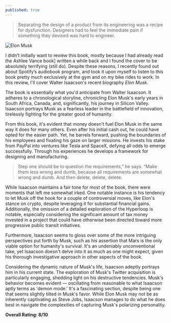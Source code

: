 ```yaml
---
published: true
---
```


> Separating the design of a product from its engineering was a recipe for dysfunction. Designers had to feel the immediate pain if something they devised was hard to engineer.

![Elon Musk](https://media.cnn.com/api/v1/images/stellar/prod/231212111147-elon-musk-112923.jpg?c=16x9&q=h_653,w_1160,c_fill/f_webp)

I didn’t initially want to review this book, mostly because I had already read the Ashlee Vance book] written a while back and I found the cover to be absolutely terrifying (still do). Despite these reasons, I recently found out about Spotify’s audiobook program, and took it upon myself to listen to this book pretty much exclusively at the gym and on my bike rides to work. In this review, I'll cover Walter Isaacson's recent biography _Elon Musk_.

The book is essentially what you'd anticipate from Walter Isaacson. It adheres to a chronological storyline, chronicling Elon Musk's early years in South Africa, Canada, and, significantly, his journey in Silicon Valley. Isaacson portrays Musk as a fearless leader in the battlefield of innovation, tirelessly fighting for the greater good of humanity.

From this book, it's evident that money doesn't fuel Elon Musk in the same way it does for many others. Even after his initial cash out, he could have opted for the easier path. Yet, he barrels forward, pushing the boundaries of his employees and fixating his gaze on larger missions. He invests his stake from PayPal into ventures like Tesla and SpaceX, defying all odds to emerge successfully. Through his experiences he develops a framework for designing and manufacturing.

> Step one should be to question the requirements,” he says. “Make them less wrong and dumb, because all requirements are somewhat wrong and dumb. And then delete, delete, delete.

While Isaacson maintains a fair tone for most of the book, there were moments that left me somewhat irked. One notable instance is his tendency to let Musk off the hook for a couple of controversial moves, like Elon's stance on crypto, despite leveraging it for substantial financial gains. Additionally, the omission of a detailed exploration of the Hyperloop is notable, especially considering the significant amount of tax money invested in a project that could have otherwise been directed toward more progressive public transit initiatives.

Furthermore, Isaacson seems to gloss over some of the more intriguing perspectives put forth by Musk, such as his assertion that Mars is the only viable option for humanity's survival. It's an undeniably unconventional take, yet Isaacson doesn't delve into it as much as one might expect, given his thorough investigative approach in other aspects of the book.

Considering the dynamic nature of Musk's life, Isaacson adeptly portrays him in his current state. The exploration of Musk's Twitter acquisition is particularly engaging, shedding light on his destructive tendencies. Musk's behavior becomes evident — oscillating from reasonable to what Isaacson aptly terms as 'demon mode.' It's a fascinating section, despite being one that seems slightly tilted in Musk's favor. While Elon Musk may not be as inherently captivating as Steve Jobs, Isaacson manages to do what he does best in navigate the complexities of capturing Musk's polarizing personality.

**Overall Rating: 8/10**
